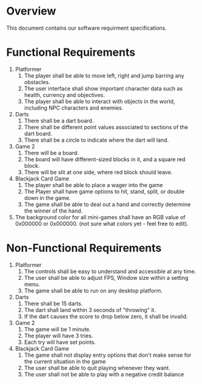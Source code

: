# Overview
This document contains our software requirment specifications. 

# Functional Requirements
1. Platformer
    1. The player shall be able to move left, right and jump barring any obstacles.
    2. The user interface shall show important character data such as health, currency and objectives.
    3. The player shall be able to interact with objects in the world, including NPC characters and enemies. 
2. Darts
    1. There shall be a dart board.
    2. There shall be different point values associated to sections of the dart board. 
    3. There shall be a circle to indicate where the dart will land.
3. Game 2
    1. There will be a board.
    2. The board will have different-sized blocks in it, and a square red block.
    3. There will be slit at one side, where red block should leave.
4. Blackjack Card Game
    1. The player shall be able to place a wager into the game
    2. The Player shall have game options to hit, stand, split, or double down in the game.
    3. The game shall be able to deal out a hand and correctly determine the winner of the hand.
5. The background color for all mini-games shall have an RGB value of 0x000000 or 0x000000. (not sure what colors yet - feel free to edit).

# Non-Functional Requirements 
1. Platformer
    1. The controls shall be easy to understand and accessible at any time.
    2. The user shall be able to adjust FPS, Window size within a setting menu.
    3. The game shall be able to run on any desktop platform.
2. Darts 
    1. There shall be 15 darts.
    2. The dart shall land within 3 seconds of "throwing" it.
    3. If the dart causes the score to drop below zero, it shall be invalid. 
3. Game 2
    1. The game will be 1 minute. 
    2. The player will have 3 tries.
    3. Each try will have set points.
4. Blackjack Card Game
    1. The game shall not display entry options that don't make sense for the current situation in the game
    2. The user shall be able to quit playing whenever they want.
    3. The user shall not be able to play with a negative credit balance
